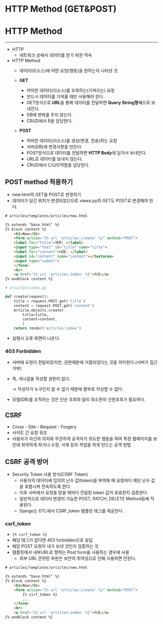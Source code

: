 # HTTP Method (GET&POST)

# HTTP Method

---

- HTTP
    - 네트워크 상에서 데이터를 받기 위한 약속
- HTTP Method
    - 데이터(리소스)에 어떤 요청(행동)을 원하는지 나타낸 것
    - **GET**
        - 어떠한 데이터(리소스)를 조회하는(가져오는) 요청
        - 반드시 데이터를 가져올 때만 사용해야 한다.
        - GET방식으로 **URL**을 통해 데이터를 전달하면 **Query String형식**으로 보내진다.
        - DB에 변화를 주지 않는다.
        - CRUD에서 R을 담당한다.
        
    - **POST**
        - 어떠한 데이터(리소스)를 생성(변경, 전송)하는 요청
        - 서버(DB)에 변경사항을 만든다.
        - POST방식으로 데이터를 전달하면 **HTTP Body**에 담겨서 보내진다.
        - URL로 데이터를 보내지 않는다.
        - CRUD에서 C/U/D역할을 담당한다.

## POST method 적용하기

- new.html의 GET을 POST로 변경하기
- 데이터가 담긴 위치가 변경되었으므로 views.py의 GET도 POST로 변경해야 한다.

```html
# articles/templates/articles/new.html

{% extends "base.html" %}
{% block content %}
    <h1>New</h1>
    <form action="{% url 'articles:create' %}" method="POST">
    <label for="title">제목: </label> 
    <input type="text" id="title" name="title">
    <label for="content">내용: </label>
    <input id="content" name="content"></textarea>
    <input type="submit">
    </form>
    <hr>
    <a href="{% url 'articles:index' %}">뒤로</a>	
{% endblock content %}
```

```python
# articles/views.py

def create(request):
    title = request.POST.get('title')
    content = request.POST.get('content')
    Article.objects.create(
	    title=title,
	    content=content,
		)
    return render('articles:index')
```

- 실행시 오류 화면이 나온다.
    


### 403 Forbidden

- 서버에 요청이 전달되었지만, 권한때문에 거절되었다는 것을 의미한다.(서버가 접근 거부)
- 즉, 게시글을 작성할 권한이 없다.
    
    → 작성자가 누구인지 알 수 없기 때문에 함부로 작성할 수 없다.
    
- 모델(DB)를 조작하는 것은 단순 조회와 달리 최소한의 신원조회가 필요하다.

## CSRF

- Cross - Site - Request - Forgery
- 사이트 간 요청 위조
- 사용자가 자신의 의지와 무관하게 공격자가 의도한 행동을 하여 특정 웹페이지를 보안에 취약하게 하거나 수정, 삭제 등의 작업을 하게 만드는 공격 방법

## CSRF 공격 방어

- Security Token 사용 방식(CSRF Token)
    - 사용자의 데이터에 임의의 난수 값(token)을 부여해 매 요청마다 해당 난수 값을 포함시켜 전속하도록 한다.
    - 이후 서버에서 요청을 받을 때마다 전달된 token 값이 유효한지 검증한다.
    - 일반적으로 데이터 변경이 가능한 POST, PATCH, DELETE Method등에 적용된다.
    - Django는 DTL에서 CSRF_token 템플릿 태그를 제공한다.

### csrf_token

- `{% csrf_token %}`
- 해당 태그가 없다면 403 forbidden으로 응답
- 해당 POST 요청이 내가 보낸 것인지 검증하는 것
- 템플릿에서 내부URL로 향하는 Post form을 사용하는 경우에 사용
    - 외부 URL 관련된 부분은 보안의 취약성으로 인해 사용하면 안된다.
    
```html
# articles/templates/articles/new.html

{% extends "base.html" %}
{% block content %}
    <h1>New</h1>
    <form action="{% url 'articles:create' %}" method="POST">
        {% csrf_token %}
		...
	</form>
    <hr>
    <a href="{% url 'articles:index' %}">뒤로</a>	
{% endblock content %}
```